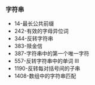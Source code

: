 ### 字符串

- 14-最长公共前缀
- 242-有效的字母异位词
- 344-反转字符串
- 383-赎金信
- 387-字符串中的第一个唯一字符
- 557-反转字符串中的单词 III
- 1190-反转每对括号间的子串
- 1408-数组中的字符串匹配